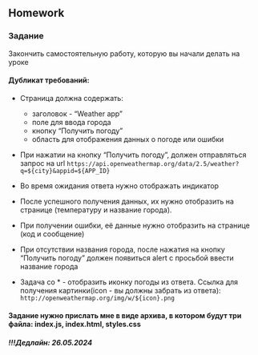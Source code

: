 ##  Homework

### Задание

Закончить самостоятельную работу, которую вы начали делать на уроке

#### Дубликат требований:
- Страница должна содержать:
   - заголовок - “Weather app”
   - поле для ввода города
   - кнопку “Получить погоду”
   - область для отображения данных о погоде или ошибки
- При нажатии на кнопку “Получить погоду”, должен отправляться запрос на url `https://api.openweathermap.org/data/2.5/weather?q=${city}&appid=${APP_ID}`
- Во время ожидания ответа нужно отображать индикатор 
- После успешного получения данных, их нужно отобразить на странице (температуру и название города).
- При получении ошибки, её данные нужно отобразить на странице (код и сообщение)
- При отсутствии названия города, после нажатия на кнопку “Получить погоду” должен появиться alert с просьбой ввести название города

- Задача со * - отобразить иконку погоды из ответа. Ссылка для получения картинки(icon - вы должны забрать из ответа): `http://openweathermap.org/img/w/${icon}.png`


#### Задание нужно прислать мне в виде архива, в котором будут три файла: index.js, index.html, styles.css
##### !!!Дедлайн: 26.05.2024


